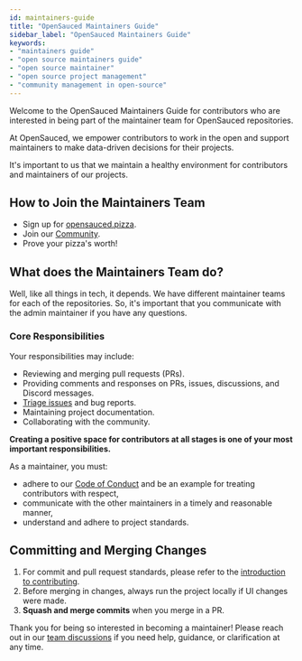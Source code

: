 ```yaml
---
id: maintainers-guide
title: "OpenSauced Maintainers Guide"
sidebar_label: "OpenSauced Maintainers Guide"
keywords: 
- "maintainers guide" 
- "open source maintainers guide" 
- "open source maintainer" 
- "open source project management" 
- "community management in open-source" 
---
```


Welcome to the OpenSauced Maintainers Guide for contributors who are interested in being part of the maintainer team for OpenSauced repositories.

At OpenSauced, we empower contributors to work in the open and support maintainers to make data-driven decisions for their projects.

It's important to us that we maintain a healthy environment for contributors and maintainers of our projects.

## How to Join the Maintainers Team

- Sign up for [opensauced.pizza](https://opensauced.pizza/).
- Join our [Community](https://github.com/orgs/open-sauced/discussions/1).
- Prove your pizza's worth!

## What does the Maintainers Team do?

Well, like all things in tech, it depends. We have different maintainer teams for each of the repositories. So, it's important that you communicate with the admin maintainer if you have any questions.

### Core Responsibilities

Your responsibilities may include:

- Reviewing and merging pull requests (PRs).
- Providing comments and responses on PRs, issues, discussions, and Discord messages.
- [Triage issues](../triage-guide.md#triage-process) and bug reports.
- Maintaining project documentation.
- Collaborating with the community.

**Creating a positive space for contributors at all stages is one of your most important responsibilities.**

As a maintainer, you must:

- adhere to our [Code of Conduct](../code-of-conduct.md) and be an example for treating contributors with respect,
- communicate with the other maintainers in a timely and reasonable manner,
- understand and adhere to project standards.

## Committing and Merging Changes

1. For commit and pull request standards, please refer to the [introduction to contributing](../introduction-to-contributing.md).
2. Before merging in changes, always run the project locally if UI changes were made.
3. **Squash and merge commits** when you merge in a PR.

Thank you for being so interested in becoming a maintainer! Please reach out in our [team discussions](https://github.com/open-sauced/docs/discussions/categories/team-discussions) if you need help, guidance, or clarification at any time.
